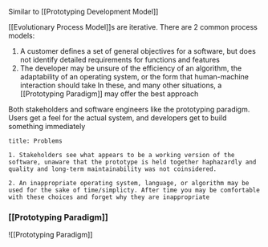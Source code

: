 Similar to [[Prototyping Development Model]]

[[Evolutionary Process Model]]s are iterative. There are 2 common process models:
1. A customer defines a set of general objectives for a software, but does not identify detailed requirements for functions and features
2. The developer may be unsure of the efficiency of an algorithm, the adaptability of an operating system, or the form that human-machine interaction should take
In these, and many other situations, a [[Prototyping Paradigm]] may offer the best approach

Both stakeholders and software engineers like the prototyping paradigm. Users get a feel for the actual system, and developers get to build something immediately

```ad-danger
title: Problems

1. Stakeholders see what appears to be a working version of the software, unaware that the prototype is held together haphazardly and quality and long-term maintainability was not coinsidered.

2. An inappropriate operating system, language, or algorithm may be used for the sake of time/simplicty. After time you may be comfortable with these choices and forget why they are inappropriate
```
### [[Prototyping Paradigm]]
![[Prototyping Paradigm]]
